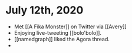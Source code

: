 # July 12th, 2020
- Met [[A Fika Monster]] on Twitter via [[Avery]]
- Enjoying live-tweeting [[bolo'bolo]].
- [[namedgraph]] liked the Agora thread.
- 
